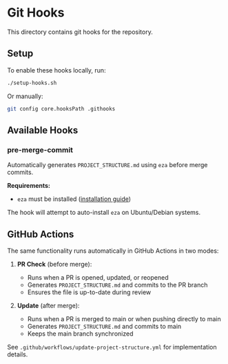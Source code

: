 # Git Hooks

This directory contains git hooks for the repository.

## Setup

To enable these hooks locally, run:

```bash
./setup-hooks.sh
```

Or manually:

```bash
git config core.hooksPath .githooks
```

## Available Hooks

### pre-merge-commit

Automatically generates `PROJECT_STRUCTURE.md` using `eza` before merge commits.

**Requirements:**
- `eza` must be installed ([installation guide](https://github.com/eza-community/eza))

The hook will attempt to auto-install `eza` on Ubuntu/Debian systems.

## GitHub Actions

The same functionality runs automatically in GitHub Actions in two modes:

1. **PR Check** (before merge):
   - Runs when a PR is opened, updated, or reopened
   - Generates `PROJECT_STRUCTURE.md` and commits to the PR branch
   - Ensures the file is up-to-date during review

2. **Update** (after merge):
   - Runs when a PR is merged to main or when pushing directly to main
   - Generates `PROJECT_STRUCTURE.md` and commits to main
   - Keeps the main branch synchronized

See `.github/workflows/update-project-structure.yml` for implementation details.
